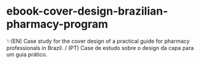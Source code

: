 # ebook-cover-design-brazilian-pharmacy-program
✨(EN) Case study for the cover design of a practical guide for pharmacy professionals in Brazil. / (PT) Case de estudo sobre o design da capa para um guia prático.

